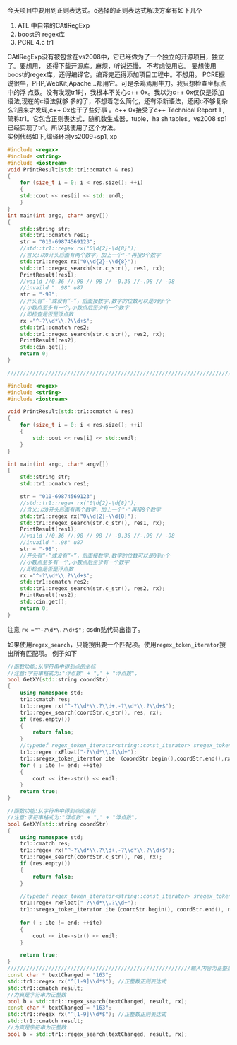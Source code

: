 今天项目中要用到正则表达式。c选择的正则表达式解决方案有如下几个   
1. ATL 中自带的CAtlRegExp 
2. boost的 regex库 
3. PCRE 4.c tr1  

CAtlRegExp没有被包含在vs2008中，它已经做为了一个独立的开源项目，独立了。要想用， 还得下载开源库。麻烦，听说还慢。 不考虑使用它。 要想使用boost的regex库，还得编译它。编译完还得添加项目工程中。不想用。 PCRE据说很牛，PHP,WebKit,Apache...都用它。可是杀鸡焉用牛刀。我只想检查坐标点中的浮 点数。没有发现tr1时，我根本不关心c++ 0x。我以为c++ 0x仅仅是添加语法,现在的c语法就够 多的了，不想着怎么简化，还有添新语法，还闲c不够复杂么?后来才发现,c++ 0x也干了些好事 。c++ 0x接受了c++ Technical Report 1 ,简称tr1。它包含正则表达式，随机数生成器，tuple，ha sh tables。vs2008 sp1已经实现了tr1。所以我使用了这个方法。  
实例代码如下,编译环境vs2009+sp1, xp  

```c++
#include <regex>
#include <string>
#include <iostream>
void PrintResult(std::tr1::cmatch & res)
{
    for (size_t i = 0; i < res.size(); ++i)
    {
    std::cout << res[i] << std::endl;
    }
}
int main(int argc, char* argv[])
{
    std::string str;
    std::tr1::cmatch res1;
    str = "010-69874569123";
    //std::tr1::regex rx("0\d{2}-\d{8}");
    //含义:以0开头后面有两个数字，加上一个"-"再接8个数字
    std::tr1::regex rx("0\\d{2}-\\d{8}");
    std::tr1::regex_search(str.c_str(), res1, rx);
    PrintResult(res1);
    //vaild //0.36 //.98 // 98 // -0.36 //-.98 // -98
    //invaild "..98" u87
    str = "-98";
    //开头有“-”或没有“-”，后面接数字,数字的位数可以是0到n个
    //小数点至多有一个,小数点后至少有一个数字
    //即检查是否是浮点数
    rx ="^-?\\d*\\.?\\d+$";
    std::tr1::cmatch res2;
    std::tr1::regex_search(str.c_str(), res2, rx);
    PrintResult(res2);
    std::cin.get();
    return 0;
}

////////////////////////////////////////////////////////////////////////////

#include <regex>  
#include <string>  
#include <iostream>

void PrintResult(std::tr1::cmatch & res)
{
	for (size_t i = 0; i < res.size(); ++i)
	{
		std::cout << res[i] << std::endl;
	}
}

int main(int argc, char* argv[])
{
	std::string str;
	std::tr1::cmatch res1;

	str = "010-69874569123";
	//std::tr1::regex rx("0\d{2}-\d{8}");
	//含义:以0开头后面有两个数字，加上一个"-"再接8个数字
	std::tr1::regex rx("0\\d{2}-\\d{8}"); 
	std::tr1::regex_search(str.c_str(), res1, rx);
	PrintResult(res1);
	//vaild //0.36 //.98 // 98 // -0.36 //-.98 // -98
	//invaild "..98" u87
	str = "-98";
	//开头有“-”或没有“-”，后面接数字,数字的位数可以是0到n个
	//小数点至多有一个,小数点后至少有一个数字
	//即检查是否是浮点数
	rx ="^-?\\d*\\.?\\d+$";
	std::tr1::cmatch res2;
	std::tr1::regex_search(str.c_str(), res2, rx);
	PrintResult(res2);
	std::cin.get();
	return 0;
}
```

注意 `rx ="^-?\d*\.?\d+$";` csdn贴代码出错了。  

如果使用`regex_search`，只能搜出要一个匹配项。使用`regex_token_iterator`搜出所有匹配项。 例子如下


```c++
//函数功能:从字符串中得到点的坐标
//注意:字符串格式为:"浮点数" + "," + "浮点数"，
bool GetXY(std::string coordStr)
{
    using namespace std;
    tr1::cmatch res;
    tr1::regex rx("^-?\\d*\\.?\\d+,-?\\d*\\.?\\d+$");
    tr1::regex_search(coordStr.c_str(), res, rx);
    if (res.empty())
    {
        return false;
    }
    //typedef regex_token_iterator<string::const_iterator> sregex_token_iterator;
    tr1::regex rxFloat("-?\\d*\\.?\\d+");
    tr1::sregex_token_iterator ite （coordStr.begin(),coordStr.end(),rxFloat）, end;
    for ( ; ite != end; ++ite)
    {
        cout << ite->str() << endl;
    }
    return true;
}

//函数功能:从字符串中得到点的坐标
//注意:字符串格式为:"浮点数" + "," + "浮点数"，
bool GetXY(std::string coordStr)
{
	using namespace std;
	tr1::cmatch res;
	tr1::regex rx("^-?\\d*\\.?\\d+,-?\\d*\\.?\\d+$");
	tr1::regex_search(coordStr.c_str(), res, rx);
	if (res.empty())
	{
		return false;
	}
	
	//typedef regex_token_iterator<string::const_iterator> sregex_token_iterator;
	tr1::regex rxFloat("-?\\d*\\.?\\d+");
	tr1::sregex_token_iterator ite（coordStr.begin(), coordStr.end(), rxFloat), end;
	
	for ( ; ite != end; ++ite)
	{
		cout << ite->str() << endl;
	}

	return true;
}
//////////////////////////////////////////////////////////输入内容为正整数/////////////////////////////////////////////////////
const char * textChanged = "163";
std::tr1::regex rx("^[1-9]\\d*$"); //正整数正则表达式
std::tr1::cmatch result;
//为真是字符串为正整数
bool b = std::tr1::regex_search(textChanged, result, rx);
const char * textChanged = "163";
std::tr1::regex rx("^[1-9]\\d*$"); //正整数正则表达式
std::tr1::cmatch result;
//为真是字符串为正整数
bool b = std::tr1::regex_search(textChanged, result, rx);
```